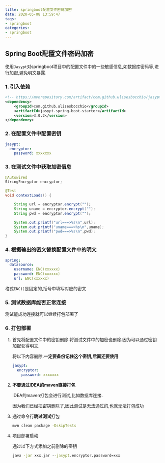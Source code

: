 ```yaml
---
title: springboot配置文件密码加密
date: 2020-05-08 13:59:47
tags:
- springboot
categories:
- springboot
---
```


## Spring Boot配置文件密码加密

使用`Jasypt`对springboot项目中的配置文件中的一些敏感信息,如数据库密码等,进行加密,避免明文暴露.

<!--more-->

### 1. 引入依赖

```xml
<!-- https://mvnrepository.com/artifact/com.github.ulisesbocchio/jasypt-spring-boot-starter -->
<dependency>
    <groupId>com.github.ulisesbocchio</groupId>
    <artifactId>jasypt-spring-boot-starter</artifactId>
    <version>3.0.2</version>
</dependency>
```
### 2. 在配置文件中配置密钥

```yaml
jasypt:
  encryptor:
    password: xxxxxxx
```

### 3. 在测试文件中获取加密信息

```java
@Autowired
StringEncryptor encryptor;

@Test
void contextLoads() {

    String url = encryptor.encrypt("");
    String uname = encryptor.encrypt("");
    String pwd = encryptor.encrypt("");

    System.out.printf("url===>%s\n",url);
    System.out.printf("uname===>%s\n",uname);
    System.out.printf("pwd===>%s\n",pwd);
}
```

### 4. 根据输出的密文替换配置文件中的明文

```yaml
spring:
  datasource:
    username: ENC(xxxxxx)
    password: ENC(xxxxxx)
    url: ENC(xxxxxx)
```

格式`ENC()`是固定的,括号中填写对应的密文

### 5. 测试数据库能否正常连接

测试能成功连接就可以继续打包部署了

### 6. 打包部署

1. 首先将配置文件中的密钥删除.将测试文件中的加密也删除.因为可以通过密钥加密获得明文.

   将以下内容删除.**一定要备份记住这个密钥,后面还要使用**

   ```yaml
   jasypt:
     encryptor:
       password: xxxxxxx
   ```

2. **不要通过IDEA的maven直接打包**

   IDEA的maven打包会进行测试,比如数据库连接.

   因为我们已经把密钥删除了,因此测试是无法通过的,也就无法打包成功

3. 通过命令行**跳过测试**打包

   ```cmd
   mvn clean package -DskipTests
   ```

4. 项目部署启动

   通过以下方式添加之前删除的密钥

   ```cmd
   java -jar xxx.jar --jasypt.encryptor.password=xxx 
   ```

   